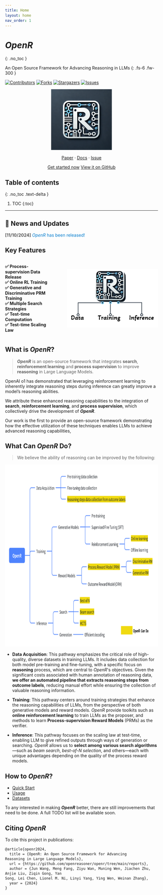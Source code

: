 ```yaml
---
title: Home
layout: home
nav_order: 1
---
```


# ***OpenR***
{: .no_toc }



An Open Source Framework for Advancing
Reasoning in LLMs
{: .fs-6 .fw-300 }

[![Contributors][contributors-shield]][contributors-url]
[![Forks][forks-shield]][forks-url]
[![Stargazers][stars-shield]][stars-url]
[![Issues][issues-shield]][issues-url]

<p align='center'>
<img src="./assets/images/openr_logo.png" alt="Description" width="200" />
<p align="center">
    <a href="https://github.com/openreasoner/openr/tree/main/reports">Paper</a>
    ·
    <!-- <a href="https://colab.research.google.com/XXXXX">Demo</a> -->
    <!-- · -->
    <a href="https://openreasoner.github.io/">Docs</a>
    ·
    <a href="https://github.com/openreasoner/openr/issues">Issue</a>
    <!-- · -->
    <!-- <a href="https://medium.com/p/xxxxxx">Blog (Pytorch)</a> -->
    <!-- · -->
    <!-- <a href="https://nips.cc/virtual/xxxxx">Video</a> -->
  </p>
</p>

<p align="center">
    <a href="./docs/get-start.html" class="btn btn-primary fs-5 mb-4 mb-md-0 mr-2">Get started now</a>
    <a href="https://github.com/openreasoner/openr" class="btn fs-5 mb-4 mb-md-0">View it on GitHub</a>
</p>

## Table of contents
{: .no_toc .text-delta }

1. TOC
{:toc}

---



## 🚀 News and Updates

<span style="color: #555; font-weight: bold;">[11/10/2024]</span> <span style="color: #007acc;">*OpenR* has been released!</span>


## Key Features

<!-- <ul style="list-style-type: none; padding: 0;">
    <li><strong>✅ Test-time Computation</strong></li>
    <li><strong>✅ Test-time Scaling Law</strong></li>
    <li><strong>✅ Process-supervision Data Release</strong></li>
    <li><strong>✅ Support Online RL Training</strong></li>
    <li><strong>✅ Support both Generative and Discriminative PRM Training</strong></li>
    <li><strong>✅ Support Multiple Search Strategies</strong></li>
</ul> -->

<div style="display: flex; align-items: center;">
<ul style="list-style-type: none; padding: 0;">
    <li><strong>✅ Process-supervision Data Release</strong></li>
    <li><strong>✅ Online RL Training</strong></li>
    <li><strong>✅ Generative and Discriminative PRM Training</strong></li>
    <li><strong>✅ Multiple Search Strategies</strong></li>
    <li><strong>✅ Test-time Computation</strong></li>
    <li><strong>✅ Test-time Scaling Law</strong></li>
</ul>
    <img src="./assets/images/logo_text.png" alt="Description" style="width: 300px; margin-left: 50px; float: right;">
</div>

## What is *OpenR*?

> ***OpenR*** is an open-source framework that integrates **search**, **reinforcement learning** and **process supervision** to improve **reasoning** in Large Language Models.




OpenAI o1 has demonstrated that leveraging reinforcement learning to inherently
integrate reasoning steps during inference can greatly improve a model’s reasoning abilities. 

We attribute these enhanced reasoning capabilities to the integration of **search**, **reinforcement learning**, and **process supervision**, which collectively drive the development of ***OpenR***.


Our work is the first to provide an open-source framework demonstrating how the effective utilization of these techniques enables LLMs to achieve advanced reasoning capabilities, 



## What Can *OpenR* Do?

> We believe the ability of reasoning can be improved by the following:

<img src="./assets/images/code_framework.png" width="800px" height="600px" />

<!-- OpenReasoner is an open-source framework designed to enhance reasoning capabilities in Large Language Models (LLMs) by focusing on three key pathways: -->

- **Data Acquisition**: This pathway emphasizes the critical role of high-quality, diverse datasets in training LLMs. It includes data collection for both model pre-training and fine-tuning, with a specific focus on **reasoning** process, which are central to *OpenR*'s objectives. Given the significant costs associated with human annotation of reasoning data, **we offer an automated pipeline that extracts reasoning steps from outcome labels**, reducing manual effort while ensuring the collection of valuable reasoning information.

- **Training**: This pathway centers around training strategies that enhance the reasoning capabilities of LLMs, from the perspective of both generative models and reward models. *OpenR* provide toolkits such as **online reinforcement learning** to train LLMs as the proposer, and methods to learn **Process-supervision Reward Models** (PRMs) as the verifier.

- **Inference**: This pathway focuses on the scaling law at test-time, enabling LLM to give refined outputs through ways of generation or searching. *OpenR* allows us to **select among various search algorithms**—such as *beam search*, *best-of-N selection*, and others—each with unique advantages depending on the quality of the process reward models.



## How to *OpenR*?

<ul>
  <li><a href="./docs/get-start.html">Quick Start</a></li>
  <li><a href="./docs/usage/index.html">Usage</a></li>
  <li><a href="./docs/datasets.html">Datasets</a></li>
</ul>

To any interested in making ***OpenR*** better, there are still improvements that need to be done. A full TODO list will be available soon.


## Citing *OpenR*

To cite this project in publications:

```text
@article{openr2024,
  title = {OpenR: An Open Source Framework for Advancing
Reasoning in Large Language Models},
  url = {https://github.com/openreasoner/openr/tree/main/reports},
  author = {Jun Wang, Meng Fang, Ziyu Wan, Muning Wen, Jiachen Zhu, Anjie Liu, Ziqin Gong, Yan
Song, Lei Chen, Lionel M. Ni, Linyi Yang, Ying Wen, Weinan Zhang},
  year = {2024}
}
```


<!-- MARKDOWN LINKS & IMAGES -->

<!-- https://www.markdownguide.org/basic-syntax/#reference-style-links -->

[contributors-shield]: https://img.shields.io/github/contributors/openreasoner/openr.svg?style=for-the-badge
[contributors-url]: https://github.com/openreasoner/openr/graphs/contributors
[forks-shield]: https://img.shields.io/github/forks/openreasoner/openr.svg?style=for-the-badge
[forks-url]: https://github.com/openreasoner/openr/network/members
[stars-shield]: https://img.shields.io/github/stars/openreasoner/openr.svg?style=for-the-badge
[stars-url]: https://github.com/openreasoner/openr/stargazers
[issues-shield]: https://img.shields.io/github/issues/openreasoner/openr.svg?style=for-the-badge
[issues-url]: https://github.com/openreasoner/openr/issues

[license-shield]: https://img.shields.io/github/license/openreasoner/openr.svg?style=for-the-badge
[license-url]: https://github.com/openreasoner/openr/blob/main/LICENSE.txt